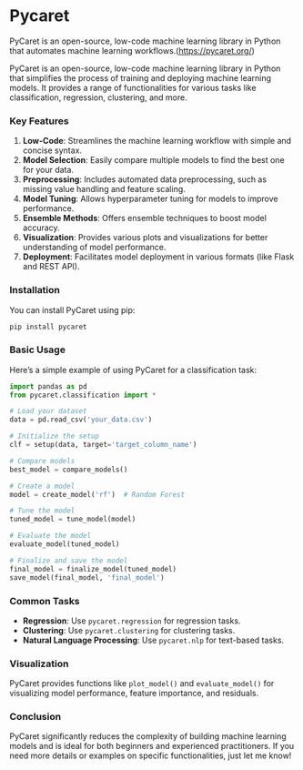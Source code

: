 # Pycaret 
PyCaret is an open-source, low-code machine learning library in Python that automates machine learning workflows.(https://pycaret.org/)

PyCaret is an open-source, low-code machine learning library in Python that simplifies the process of training and deploying machine learning models. It provides a range of functionalities for various tasks like classification, regression, clustering, and more.

### Key Features
1. **Low-Code**: Streamlines the machine learning workflow with simple and concise syntax.
2. **Model Selection**: Easily compare multiple models to find the best one for your data.
3. **Preprocessing**: Includes automated data preprocessing, such as missing value handling and feature scaling.
4. **Model Tuning**: Allows hyperparameter tuning for models to improve performance.
5. **Ensemble Methods**: Offers ensemble techniques to boost model accuracy.
6. **Visualization**: Provides various plots and visualizations for better understanding of model performance.
7. **Deployment**: Facilitates model deployment in various formats (like Flask and REST API).

### Installation
You can install PyCaret using pip:

```bash
pip install pycaret
```

### Basic Usage
Here’s a simple example of using PyCaret for a classification task:

```python
import pandas as pd
from pycaret.classification import *

# Load your dataset
data = pd.read_csv('your_data.csv')

# Initialize the setup
clf = setup(data, target='target_column_name')

# Compare models
best_model = compare_models()

# Create a model
model = create_model('rf')  # Random Forest

# Tune the model
tuned_model = tune_model(model)

# Evaluate the model
evaluate_model(tuned_model)

# Finalize and save the model
final_model = finalize_model(tuned_model)
save_model(final_model, 'final_model')
```

### Common Tasks
- **Regression**: Use `pycaret.regression` for regression tasks.
- **Clustering**: Use `pycaret.clustering` for clustering tasks.
- **Natural Language Processing**: Use `pycaret.nlp` for text-based tasks.

### Visualization
PyCaret provides functions like `plot_model()` and `evaluate_model()` for visualizing model performance, feature importance, and residuals.

### Conclusion
PyCaret significantly reduces the complexity of building machine learning models and is ideal for both beginners and experienced practitioners. If you need more details or examples on specific functionalities, just let me know!